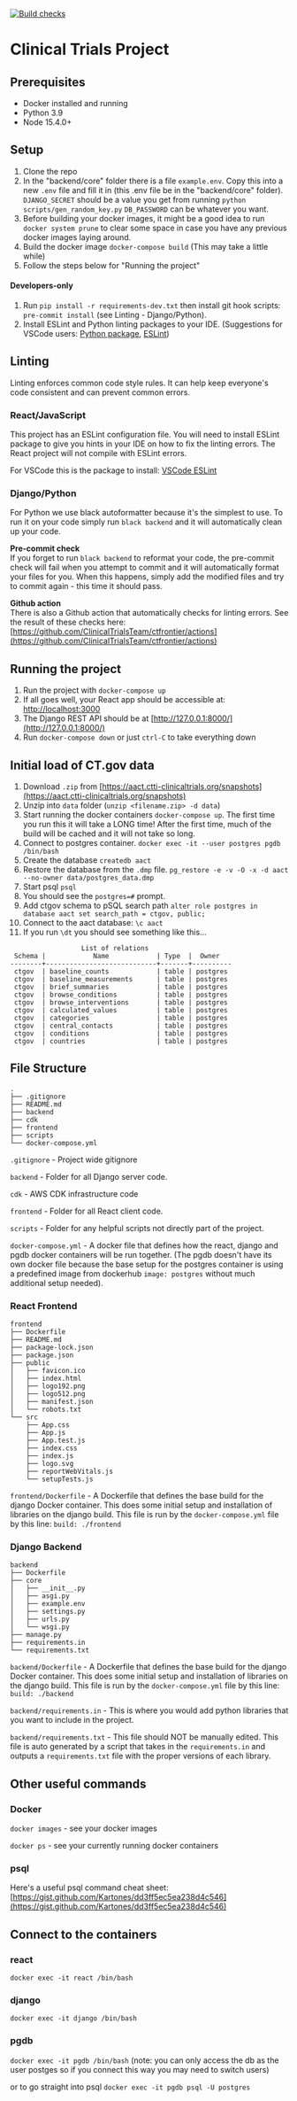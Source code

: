 [![Build checks](https://github.com/ClinicalTrialsTeam/ctfrontier/actions/workflows/checks.yml/badge.svg)](https://github.com/ClinicalTrialsTeam/ctfrontier/actions/workflows/checks.yml)

# Clinical Trials Project

## Prerequisites

* Docker installed and running
* Python 3.9
* Node 15.4.0+


## Setup

1. Clone the repo
1. In the "backend/core" folder there is a file `example.env`.
Copy this into a new `.env` file and fill it in (this .env file be in the "backend/core" folder).
`DJANGO_SECRET` should be a value you get from running `python scripts/gen_random_key.py`
`DB_PASSWORD` can be whatever you want.
1. Before building your docker images, it might be a good idea to run `docker system prune` to clear some space in case you have any previous docker images laying around.
1. Build the docker image `docker-compose build` (This may take a little while)
1. Follow the steps below for "Running the project"

#### Developers-only
1. Run `pip install -r requirements-dev.txt` then install git hook scripts: `pre-commit install` (see Linting - Django/Python).
1. Install ESLint and Python linting packages to your IDE. (Suggestions for VSCode users: [Python package](https://marketplace.visualstudio.com/items?itemName=ms-python.python), [ESLint](https://marketplace.visualstudio.com/items?itemName=dbaeumer.vscode-eslint))

## Linting

Linting enforces common code style rules. It can help keep everyone's code consistent and can prevent common errors.

### React/JavaScript 
This project has an ESLint configuration file. You will need to install ESLint package to give you hints in your IDE on how to fix the linting errors. The React project will not compile with ESLint errors.

For VSCode this is the package to install:
[VSCode ESLint](https://marketplace.visualstudio.com/items?itemName=dbaeumer.vscode-eslint)

### Django/Python

For Python we use black autoformatter because it's the simplest to use. To run it on your code simply run `black backend` and it will automatically clean up your code.

**Pre-commit check**  
If you forget to run `black backend` to reformat your code, the pre-commit check will fail when you attempt to commit and it will automatically format your files for you. When this happens, simply add the modified files and try to commit again - this time it should pass.

**Github action**  
There is also a Github action that automatically checks for linting errors. See the result of these checks here: [https://github.com/ClinicalTrialsTeam/ctfrontier/actions](https://github.com/ClinicalTrialsTeam/ctfrontier/actions)

## Running the project

1. Run the project with `docker-compose up`
1. If all goes well, your React app should be accessible at: [http://localhost:3000](http://localhost:3000)
1. The Django REST API should be at [http://127.0.0.1:8000/](http://127.0.0.1:8000/)
1. Run `docker-compose down` or just `ctrl-C` to take everything down


## Initial load of CT.gov data

1. Download `.zip` from [https://aact.ctti-clinicaltrials.org/snapshots](https://aact.ctti-clinicaltrials.org/snapshots)
2. Unzip into `data` folder (`unzip <filename.zip> -d data`)
3. Start running the docker containers `docker-compose up`. The first time you
run this it will take a LONG time! After the first time, much of the build
will be cached and it will not take so long.
4. Connect to postgres container. `docker exec -it --user postgres pgdb /bin/bash`
5. Create the database `createdb aact`
6. Restore the database from the `.dmp` file. `pg_restore -e -v -O -x -d aact --no-owner data/postgres_data.dmp`
7. Start psql `psql`
8. You should see the `postgres=#` prompt.
9. Add ctgov schema to pSQL search path `alter role postgres in database aact set search_path = ctgov, public;`
10. Connect to the aact database: `\c aact`
11. If you run `\dt` you should see something like this...

```
                  List of relations
 Schema |            Name            | Type  |  Owner   
--------+----------------------------+-------+----------
 ctgov  | baseline_counts            | table | postgres
 ctgov  | baseline_measurements      | table | postgres
 ctgov  | brief_summaries            | table | postgres
 ctgov  | browse_conditions          | table | postgres
 ctgov  | browse_interventions       | table | postgres
 ctgov  | calculated_values          | table | postgres
 ctgov  | categories                 | table | postgres
 ctgov  | central_contacts           | table | postgres
 ctgov  | conditions                 | table | postgres
 ctgov  | countries                  | table | postgres
```


## File Structure

	.
	├── .gitignore
	├── README.md
	├── backend 
	├── cdk 	
	├── frontend
	├── scripts				
	└── docker-compose.yml
	
`.gitignore` - Project wide gitignore

`backend` - Folder for all Django server code.

`cdk` - AWS CDK infrastructure code

`frontend` - Folder for all React client code.

`scripts` - Folder for any helpful scripts not directly part of the project.

`docker-compose.yml` - A docker file that defines how the react, django and pgdb docker containers will be run together. (The pgdb doesn't have its own docker file because the base setup for the postgres container is using a predefined image from dockerhub `image: postgres` without much additional setup needed).

### React Frontend

	frontend
	├── Dockerfile
	├── README.md
	├── package-lock.json
	├── package.json
	├── public
	│   ├── favicon.ico
	│   ├── index.html
	│   ├── logo192.png
	│   ├── logo512.png
	│   ├── manifest.json
	│   └── robots.txt
	└── src
	    ├── App.css
	    ├── App.js
	    ├── App.test.js
	    ├── index.css
	    ├── index.js
	    ├── logo.svg
	    ├── reportWebVitals.js
	    └── setupTests.js

`frontend/Dockerfile` - A Dockerfile that defines the base build for the django Docker container. This does some initial setup and installation of libraries on the django build. This file is run by the `docker-compose.yml` file by this line: `build: ./frontend`

### Django Backend

	backend
	├── Dockerfile
	├── core
	│   ├── __init__.py
	│   ├── asgi.py
	│   ├── example.env
	│   ├── settings.py
	│   ├── urls.py
	│   └── wsgi.py
	├── manage.py
	├── requirements.in
	└── requirements.txt

`backend/Dockerfile` - A Dockerfile that defines the base build for the django Docker container. This does some initial setup and installation of libraries on the django build. This file is run by the `docker-compose.yml` file by this line: `build: ./backend`

`backend/requirements.in` - This is where you would add python libraries that you want to include in the project.

`backend/requirements.txt` - This file should NOT be manually edited. This file is auto generated by a script that takes in the `requirements.in` and outputs a `requirements.txt` file with the proper versions of each library.

## Other useful commands

### Docker

`docker images` - see your docker images

`docker ps` - see your currently running docker containers

### psql

Here's a useful psql command cheat sheet: [https://gist.github.com/Kartones/dd3ff5ec5ea238d4c546](https://gist.github.com/Kartones/dd3ff5ec5ea238d4c546)

## Connect to the containers

### react
`docker exec -it react /bin/bash`

### django
`docker exec -it django /bin/bash`

### pgdb
`docker exec -it pgdb /bin/bash` (note: you can only access the db as the user postges so if you connect this way you may need to switch users)

or to go straight into psql `docker exec -it pgdb psql -U postgres`
